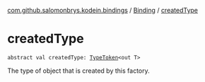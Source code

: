 [com.github.salomonbrys.kodein.bindings](../index.md) / [Binding](index.md) / [createdType](.)

# createdType

`abstract val createdType: `[`TypeToken`](../../com.github.salomonbrys.kodein/-type-token/index.md)`<out T>`

The type of object that is created by this factory.

